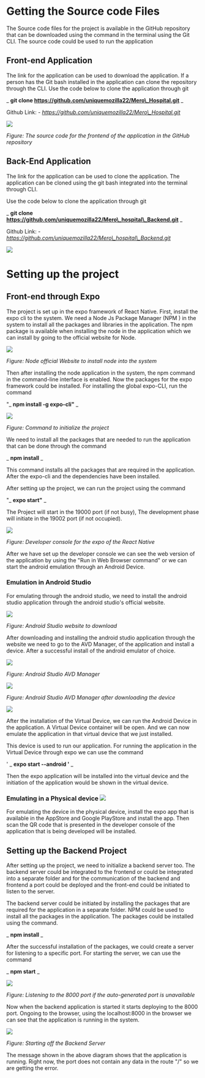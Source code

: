 
# Getting the Source code Files

The Source code files for the project is available in the GitHub repository that can be downloaded using the command in the terminal using the Git CLI. The source code could be used to run the application

## Front-end Application

The link for the application can be used to download the application. If a person has the Git bash installed in the application can clone the repository through the CLI. Use the code below to clone the application through git

_ **git clone https://github.com/uniquemozilla22/Mero\_Hospital.git** _

Github Link: - _https://github.com/uniquemozilla22/Mero\_Hospital.git_

![](RackMultipart20210729-4-15gmrp2_html_aa25cf9d71cedb6d.png)

_Figure: The source code for the frontend of the application in the GitHub repository_

## Back-End Application

The link for the application can be used to clone the application. The application can be cloned using the git bash integrated into the terminal through CLI.

Use the code below to clone the application through git

_ **git clone https://github.com/uniquemozilla22/Mero\_hospital\_Backend.git** _

Github Link: - _https://github.com/uniquemozilla22/Mero\_hospital\_Backend.git_

![](RackMultipart20210729-4-15gmrp2_html_ab3d36397a161258.png)

# Setting up the project

## Front-end through Expo

The project is set up in the expo framework of React Native. First, install the expo cli to the system. We need a Node Js Package Manager (NPM ) in the system to install all the packages and libraries in the application. The npm package is available when installing the node in the application which we can install by going to the official website for Node.

![](RackMultipart20210729-4-15gmrp2_html_8034bc25a3019e90.png)

_Figure: Node official Website to install node into the system_

Then after installing the node application in the system, the npm command in the command-line interface is enabled. Now the packages for the expo framework could be installed. For installing the global expo-CLI, run the command

&quot;_ **npm install -g expo-cli&quot;** _

![](RackMultipart20210729-4-15gmrp2_html_f3b721ce8de8fcdf.png)

_Figure: Command to initialize the project_

We need to install all the packages that are needed to run the application that can be done through the command

_ **npm install** _

This command installs all the packages that are required in the application. After the expo-cli and the dependencies have been installed.

After setting up the project, we can run the project using the command

&quot;_ **expo start&quot;** _

The Project will start in the 19000 port (if not busy), The development phase will initiate in the 19002 port (if not occupied).

![](RackMultipart20210729-4-15gmrp2_html_714cae3595dd95dd.png)

_Figure: Developer console for the expo of the React Native_

After we have set up the developer console we can see the web version of the application by using the &quot;Run in Web Browser command&quot; or we can start the android emulation through an Android Device.

### Emulation in Android Studio

For emulating through the android studio, we need to install the android studio application through the android studio&#39;s official website.

![](RackMultipart20210729-4-15gmrp2_html_8ae469c8c3a2f67d.png)

_Figure: Android Studio website to download_

After downloading and installing the android studio application through the website we need to go to the AVD Manager, of the application and install a device. After a successful install of the android emulator of choice.

![](RackMultipart20210729-4-15gmrp2_html_a76896147d1501d7.png)

_Figure: Android Studio AVD Manager_

![](RackMultipart20210729-4-15gmrp2_html_8489aa81299d9b4f.png)

_Figure: Android Studio AVD Manager after downloading the device_

![](RackMultipart20210729-4-15gmrp2_html_ac0d659681c0ed6.png)

After the installation of the Virtual Device, we can run the Android Device in the application. A Virtual Device container will be open. And we can now emulate the application in that virtual device that we just installed.

This device is used to run our application. For running the application in the Virtual Device through expo we can use the command

&#39; _ **expo start --android &#39;** _

Then the expo application will be installed into the virtual device and the initiation of the application would be shown in the virtual device.

### Emulating in a Physical device ![](RackMultipart20210729-4-15gmrp2_html_4e859c0d81215eeb.png)

For emulating the device in the physical device, install the expo app that is available in the AppStore and Google PlayStore and install the app. Then scan the QR code that is presented in the developer console of the application that is being developed will be installed.

## Setting up the Backend Project

After setting up the project, we need to initialize a backend server too. The backend server could be integrated to the frontend or could be integrated into a separate folder and for the communication of the backend and frontend a port could be deployed and the front-end could be initiated to listen to the server.

The backend server could be initiated by installing the packages that are required for the application in a separate folder. NPM could be used to install all the packages in the application. The packages could be installed using the command.

_ **npm install** _

After the successful installation of the packages, we could create a server for listening to a specific port. For starting the server, we can use the command

_ **npm start** _

![](RackMultipart20210729-4-15gmrp2_html_50315bd93b0fbd71.png)

_Figure: Listening to the 8000 port if the auto-generated port is unavailable_

Now when the backend application is started it starts deploying to the 8000 port. Ongoing to the browser, using the localhost:8000 in the browser we can see that the application is running in the system.

![](RackMultipart20210729-4-15gmrp2_html_d130308bd3960ad8.png)

_Figure: Starting off the Backend Server_

The message shown in the above diagram shows that the application is running. Right now, the port does not contain any data in the route &quot;/&quot; so we are getting the error.
